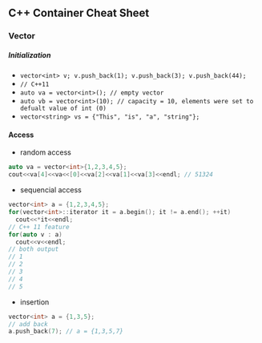 ## C++ Container Cheat Sheet

### Vector
##### Initialization
* `vector<int> v; v.push_back(1); v.push_back(3); v.push_back(44);`
* `// C++11 `
* `auto va = vector<int>(); // empty vector`
* `auto vb = vector<int>(10); // capacity = 10, elements were set to defualt value of int (0)`
* `vector<string> vs = {"This", "is", "a", "string"};`

#### Access
* random access
```C++
auto va = vector<int>{1,2,3,4,5};
cout<<va[4]<<va<<[0]<<va[2]<<va[1]<<va[3]<<endl; // 51324
```
* sequencial access
```C++
vector<int> a = {1,2,3,4,5};
for(vector<int>::iterator it = a.begin(); it != a.end(); ++it)
  cout<<*it<<endl;
// C++ 11 feature
for(auto v : a)
  cout<<v<<endl;
// both output
// 1
// 2
// 3
// 4
// 5
```

* insertion
```C++
vector<int> a = {1,3,5};
// add back
a.push_back(7); // a = {1,3,5,7}
```

